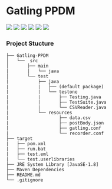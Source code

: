 # Gatling PPDM
[![](https://img.shields.io/badge/Dell-blue?style=for-the-badge)](https://www.dell.com/en-us)
[![](https://img.shields.io/badge/Maven-red?style=for-the-badge)](https://maven.apache.org/)
[![](https://img.shields.io/badge/Gatling-blueviolet?style=for-the-badge)](https://gatling.io/docs/gatling/)
[![](https://img.shields.io/badge/Jenkins-yellow?style=for-the-badge)](https://www.jenkins.io/doc/)
[![](https://img.shields.io/badge/PPDM-orange?style=for-the-badge)](https://www.dell.com/en-us/dt/data-protection/powerprotect-data-manager.htm#:~:text=%20PowerProtect%20Data%20Manager%20%201%20Orchestrate%20protection,Leverage%20your%20existing%20Dell%20PowerProtect%20appliances%20More%20)
[![](https://img.shields.io/badge/github-blue?style=for-the-badge)](https://github.com/joshuajerome/Gatling-PPDM)

### Project Stucture
```
├── Gatling-PPDM
│   └──  src
│       ├── main
|       |   └── java
│       └── test
|           ├── java
|           |   ├── (default package)
|           |   └── testone
|           |       ├── Testing.java
|           |       ├── TestSuite.java
|           |       └── CSVReader.java
|           └── resources
|                   ├── data.csv
|                   ├── postBody.json
|                   ├── gatling.conf
|                   └── recorder.conf
├── target
|   ├── pom.xml
|   ├── run.bat
|   ├── test.eml
|   └── test.userlibraries
├── JRE System Library [JavaSE-1.8]
├── Maven Dependencies
├── README.md
└── .gitignore
```
